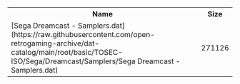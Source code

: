 <table>
<tr><th>Name</th><th>Size</th></tr>
<tr><td>
[Sega Dreamcast - Samplers.dat](https://raw.githubusercontent.com/open-retrogaming-archive/dat-catalog/main/root/basic/TOSEC-ISO/Sega/Dreamcast/Samplers/Sega Dreamcast - Samplers.dat)
</td><td>271126</td></tr>
</table>

